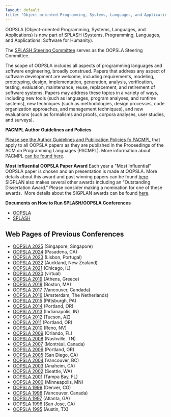 ```yaml
---
layout: default
title: "Object-oriented Programming, Systems, Languages, and Applications (OOPSLA)"
---
```

OOPSLA (Object-oriented Programming, Systems, Languages, and
Applications) is now part of SPLASH (Systems, Programming,
Languages, and Applications: Software for Humanity).

The [SPLASH Steering Committee](/Conferences/SPLASH) serves as the OOPSLA Steering Committee.

The scope of OOPSLA includes all aspects of programming languages and software engineering, broadly construed.
Papers that address any aspect of software development are welcome, including requirements, modeling, prototyping, design, implementation, generation, analysis, verification, testing, evaluation, maintenance, reuse, replacement, and retirement of software systems. Papers may address these topics in a variety of ways, including new tools (such as languages, program analyses, and runtime systems), new techniques (such as methodologies, design processes, code organization approaches, and management techniques), and new evaluations (such as formalisms and proofs, corpora analyses, user studies, and surveys).

**PACMPL Author Guidelines and Policies**

[Please see the Author Guidelines and Publication Policies fo PACMPL](https://sigplan.org/Conferences/OOPSLA/) that apply to all OOPSLA papers as they are published in the Proceedings of the ACM on Programming Languages (PACMPL). More information about PACMPL [can be found here](https://www.sigplan.org/PACMPL/).

**Most Influential OOPSLA Paper Award**
Each year a "Most Influential" OOPSLA paper is chosen and an
presentation is made at OOPSLA. More details about this award and
past winning papers can be found [here](/Awards/OOPSLA/). SIGPLAN
also makes several other awards including an "Outstanding
Dissertation Award." Please consider making a nomination for one of
these awards.&#160; More details about the SIGPLAN awards can be found
[here](/Awards/).

**Documents on How to Run SPLASH/OOPSLA Conferences**

   * [OOPSLA](/Conferences/SPLASH/HowToOOPSLA)
   * [SPLASH](/Conferences/SPLASH/HowToSPLASH)

Web Pages of Previous Conferences
---------------------------------

* [OOPSLA 2025](https://2025.splashcon.org/track/OOPSLA) (Singapore, Singapore)
* [OOPSLA 2024](https://2024.splashcon.org/track/splash-2024-oopsla) (Pasadena, CA)
* [OOPSLA 2023](https://2023.splashcon.org/track/splash-2023-oopsla) (Lisbon, Portugal)
* [OOPSLA 2022](https://2022.splashcon.org/track/splash-2022-oopsla) (Auckland, New Zealand)
* [OOPSLA 2021](https://2021.splashcon.org/track/splash-2021-oopsla) (Chicago, IL)
* [OOPSLA 2020](https://2020.splashcon.org/track/splash-2020-oopsla) (virtual)
* [OOPSLA 2019](http://2019.splashcon.org/) (Athens, Greece)
* [OOPSLA 2018](http://2018.splashcon.org/) (Boston, MA)
* [OOPSLA 2017](http://2017.splashcon.org/) (Vancouver, Candada)
* [OOPSLA 2016](http://2016.splashcon.org/) (Amsterdam, The Netherlands)
* [OOPSLA 2015](http://2015.splashcon.org/) (Pittsburgh, PA)
* [OOPSLA 2014](http://2014.splashcon.org/) (Portland, OR)
* [OOPSLA 2013](http://splashcon.org/2013/) (Indianapolis, IN)
* [OOPSLA 2012](http://splashcon.org/2012/) (Tucson, AZ)
* [OOPSLA 2011](http://splashcon.org/2011/) (Portland, OR)
* [OOPSLA 2010](http://splashcon.org/2010/) (Reno, NV)
* [OOPSLA 2009](http://www.oopsla.org/oopsla2009/) (Orlando, FL)
* [OOPSLA 2008](http://www.oopsla.org/oopsla2008/) (Nashville, TN)
* [OOPSLA 2007](http://www.oopsla.org/oopsla2007/) (Montr&#233;al, Canada)
* [OOPSLA 2006](http://www.oopsla.org/2006/) (Portland, OR)
* [OOPSLA 2005](http://www.oopsla.org/2005/) (San Diego, CA)
* [OOPSLA 2004](http://www.oopsla.org/2004/) (Vancouver, BC)
* [OOPSLA 2003](http://www.oopsla.org/oopsla2003/files/) (Anaheim, CA)
* [OOPSLA 2002](http://www.oopsla.org/2002/) (Seattle, WA)
* [OOPSLA 2001](http://www.oopsla.org/2001/) (Tampa Bay, FL)
* [OOPSLA 2000](http://www.oopsla.org/2000/) (Minneapolis, MN)
* [OOPSLA 1999](http://classic.sigplan.org/oopsla/oopsla99/) (Denver, CO)
* [OOPSLA 1998](http://classic.sigplan.org/oopsla/oopsla98/) (Vancouver, Canada)
* [OOPSLA 1997](http://classic.sigplan.org/oopsla/oopsla97/oopsla97.html) (Atlanta, GA)
* [OOPSLA 1996](http://classic.sigplan.org/oopsla/oopsla96/oopsla96.html) (San Jose, CA)
* [OOPSLA 1995](http://classic.sigplan.org/oopsla/oopsla95/oopslb95.html) (Austin, TX)
